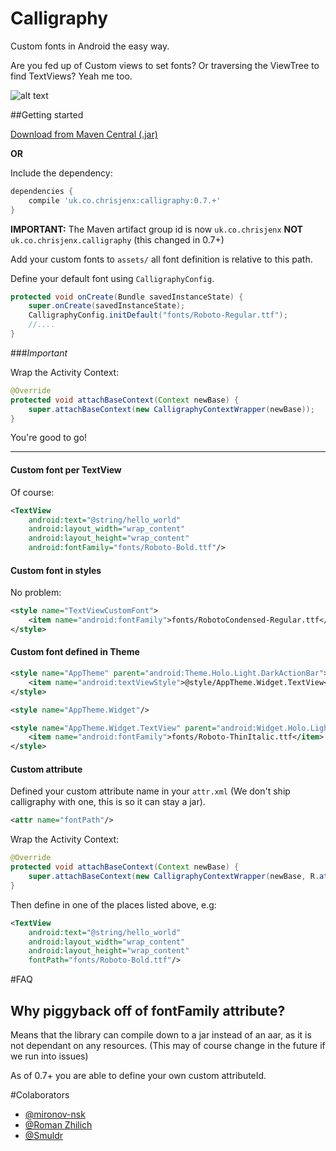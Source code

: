 Calligraphy
===========

Custom fonts in Android the easy way.

Are you fed up of Custom views to set fonts? Or traversing the ViewTree to find TextViews? Yeah me too.

![alt text](https://github.com/chrisjenx/Calligraphy/raw/master/screenshot.png "ScreenShot Of Font Samples")

##Getting started

[Download from Maven Central (.jar)](http://search.maven.org/remotecontent?filepath=uk/co/chrisjenx/calligraphy/0.7.2/calligraphy-0.7.2.jar)

__OR__

Include the dependency:

```groovy
dependencies {
    compile 'uk.co.chrisjenx:calligraphy:0.7.+'
}
```
__IMPORTANT:__ The Maven artifact group id is now `uk.co.chrisjenx` __NOT__ `uk.co.chrisjenx.calligraphy` (this changed in 0.7+)

Add your custom fonts to `assets/` all font definition is relative to this path.

Define your default font using `CalligraphyConfig`.

```java
protected void onCreate(Bundle savedInstanceState) {
    super.onCreate(savedInstanceState);
    CalligraphyConfig.initDefault("fonts/Roboto-Regular.ttf");
    //....
}
```

###*Important*

Wrap the Activity Context:

```java
@Override
protected void attachBaseContext(Context newBase) {
    super.attachBaseContext(new CalligraphyContextWrapper(newBase));
}
```

You're good to go!


---
#### Custom font per TextView
Of course:

```xml
<TextView
    android:text="@string/hello_world"
    android:layout_width="wrap_content"
    android:layout_height="wrap_content"
    android:fontFamily="fonts/Roboto-Bold.ttf"/>
```

#### Custom font in styles
No problem:

```xml
<style name="TextViewCustomFont">
    <item name="android:fontFamily">fonts/RobotoCondensed-Regular.ttf</item>
</style>
```

#### Custom font defined in Theme
```xml
<style name="AppTheme" parent="android:Theme.Holo.Light.DarkActionBar">
    <item name="android:textViewStyle">@style/AppTheme.Widget.TextView</item>
</style>

<style name="AppTheme.Widget"/>

<style name="AppTheme.Widget.TextView" parent="android:Widget.Holo.Light.TextView">
    <item name="android:fontFamily">fonts/Roboto-ThinItalic.ttf</item>
</style>
```

#### Custom attribute
Defined your custom attribute name in your `attr.xml` (We don't ship calligraphy with one, this is so it can stay a jar).

```xml
<attr name="fontPath"/>
```

Wrap the Activity Context:

```java
@Override
protected void attachBaseContext(Context newBase) {
    super.attachBaseContext(new CalligraphyContextWrapper(newBase, R.attr.fontPath));
}
```

Then define in one of the places listed above, e.g:

```xml
<TextView
    android:text="@string/hello_world"
    android:layout_width="wrap_content"
    android:layout_height="wrap_content"
    fontPath="fonts/Roboto-Bold.ttf"/>
```


#FAQ

## Why piggyback off of fontFamily attribute?
Means that the library can compile down to a jar instead of an aar, as it is not dependant on any resources.
(This may of course change in the future if we run into issues)

As of 0.7+ you are able to define your own custom attributeId.

#Colaborators

- [@mironov-nsk](https://github.com/mironov-nsk)
- [@Roman Zhilich](https://github.com/RomanZhilich)
- [@Smuldr](https://github.com/Smuldr)
